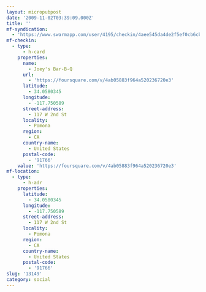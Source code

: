 ```yaml
---
layout: micropubpost
date: '2009-11-02T03:39:09.000Z'
title: ''
mf-syndication:
  - 'https://www.swarmapp.com/user/4195/checkin/4aee545da4de2f5ef0cb6cbb'
mf-checkin:
  - type:
      - h-card
    properties:
      name:
        - Joey's Bar-B-Q
      url:
        - 'https://foursquare.com/v/4ab05883f964a520236720e3'
      latitude:
        - 34.0580345
      longitude:
        - -117.750589
      street-address:
        - 117 W 2nd St
      locality:
        - Pomona
      region:
        - CA
      country-name:
        - United States
      postal-code:
        - '91766'
    value: 'https://foursquare.com/v/4ab05883f964a520236720e3'
mf-location:
  - type:
      - h-adr
    properties:
      latitude:
        - 34.0580345
      longitude:
        - -117.750589
      street-address:
        - 117 W 2nd St
      locality:
        - Pomona
      region:
        - CA
      country-name:
        - United States
      postal-code:
        - '91766'
slug: '13149'
category: social
---
```

